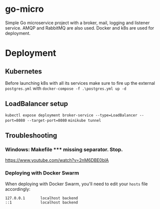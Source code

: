 # go-micro
Simple Go microservice project with a broker, mail, logging and listener service. AMQP and RabbitMQ are also used. Docker and k8s are used for deployment.

# Deployment
## Kubernetes
Before launching k8s with all its services make sure to fire up the external `postgres.yml` with `docker-compose -f .\postgres.yml up -d`
## LoadBalancer setup
`kubectl expose deployment broker-service --type=LoadBalancer --port=8080 --target-port=8080`
`minikube tunnel`

## Troubleshooting

### Windows: Makefile *** missing separator.  Stop.
https://www.youtube.com/watch?v=2nM6DBE0blA

### Deploying with Docker Swarm
When deploying with Docker Swarm, you'll need to edit your `hosts` file accordingly:
```
127.0.0.1       localhost backend
::1             localhost backend
```

